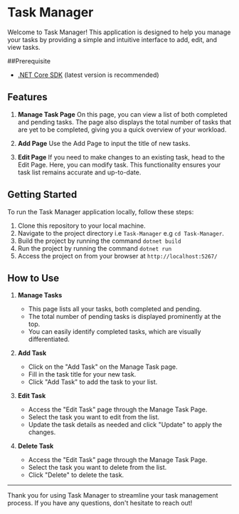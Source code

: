 # Task Manager

Welcome to Task Manager! This application is designed to help you manage your tasks by providing a simple and intuitive interface to add, edit, and view tasks.

##Prerequisite
- [.NET Core SDK](https://dotnet.microsoft.com/en-us/download) (latest version is recommended)

## Features

1. **Manage Task Page**
   On this page, you can view a list of both completed and pending tasks. The page also displays the total number of tasks that are yet to be completed, giving you a quick overview of your workload.

2. **Add Page**
   Use the Add Page to input the title of new tasks.

3. **Edit Page**
   If you need to make changes to an existing task, head to the Edit Page. Here, you can modify task. This functionality ensures your task list remains accurate and up-to-date.

## Getting Started

To run the Task Manager application locally, follow these steps:

1. Clone this repository to your local machine.
2. Navigate to the project directory i.e `Task-Manager` e.g `cd Task-Manager`.
3. Build the project by running the command `dotnet build`
4. Run the project by running the command `dotnet run`
5. Access the project on from your browser at `http://localhost:5267/`

## How to Use

1. **Manage Tasks**
   - This page lists all your tasks, both completed and pending.
   - The total number of pending tasks is displayed prominently at the top.
   - You can easily identify completed tasks, which are visually differentiated.

2. **Add Task**
   - Click on the "Add Task" on the Manage Task page.
   - Fill in the task title for your new task.
   - Click "Add Task" to add the task to your list.

3. **Edit Task**
   - Access the "Edit Task" page through the Manage Task Page.
   - Select the task you want to edit from the list.
   - Update the task details as needed and click "Update" to apply the changes.

4. **Delete Task**
   - Access the "Edit Task" page through the Manage Task Page.
   - Select the task you want to delete from the list.
   - Click "Delete" to delete the task.


---

Thank you for using Task Manager to streamline your task management process. If you have any questions, don't hesitate to reach out!
